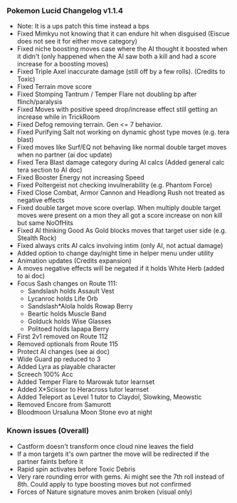 ### Pokemon Lucid Changelog v1.1.4
  * Note: It is a ups patch this time instead a bps
  * Fixed Mimkyu not knowing that it can endure hit when disguised (Eiscue does not see it for either move category)
  * Fixed niche boosting moves case where the AI thought it boosted when it didn't (only happened when the AI saw both a kill and had a score increase for a boosting moves)
  * Fixed Triple Axel inaccurate damage (still off by a few rolls). (Credits to Toxic)
  * Fixed Terrain move score
  * Fixed Stomping Tantrum / Temper Flare not doubling bp after flinch/paralysis
  * Fixed Moves with positive speed drop/increase effect still getting an increase while in TrickRoom
  * Fixed Defog removing terrain. Gen <= 7 behavior.
  * Fixed Purifying Salt not working on dynamic ghost type moves (e.g. tera blast)
  * Fixed moves like Surf/EQ not behaving like normal double target moves when no partner (ai doc update)
  * Fixed Tera Blast damage category during AI calcs (Added general calc tera section to AI doc)
  * Fixed Booster Energy not increasing Speed
  * Fixed Poltergeist not checking invulnerability (e.g. Phantom Force)
  * Fixed Close Combat, Armor Cannon and Headlong Rush not treated as negative effects
  * Fixed double target move score overlap. When multiply double target moves were present on a mon they all got a score increase on non kill but same NoOfHits
  * Fixed AI thinking Good As Gold blocks moves that target user side (e.g. Stealth Rock)
  * Fixed always crits AI calcs involving intim (only AI, not actual damage)
  * Added option to change day/night time in helper menu under utility
  * Animation updates (Credits expansion)
  * A moves negative effects will be negated if it holds White Herb (added to ai doc)
  * Focus Sash changes on Route 111:
    * Sandslash holds Assault Vest
    * Lycanroc holds Life Orb
    * Sandslash*Alola holds Rowap Berry
    * Beartic holds Muscle Band
    * Golduck holds Wise Glasses
    * Politoed holds Iapapa Berry
  * First 2v1 removed on Route 112
  * Removed optionals from Route 115
  * Protect AI changes (see ai doc)
  * Wide Guard pp reduced to 3
  * Added Lyra as playable character
  * Screech 100% Acc
  * Added Temper Flare to Marowak tutor learnset
  * Added X*Scissor to Heracross tutor learnset
  * Added Teleport as Level 1 tutor to Claydol, Slowking, Meowstic
  * Removed Encore from Samurott
  * Bloodmoon Ursaluna Moon Stone evo at night

### Known issues (Overall)
  * Castform doesn't transform once cloud nine leaves the field
  * If a mon targets it's own partner the move will be redirected if the partner faints before it
  * Rapid spin activates before Toxic Debris
  * Very rare rounding error with gems. Ai might see the 7th roll instead of 8th. Could apply to type boosting moves but not confirmed
  * Forces of Nature signature moves anim broken (visual only)
